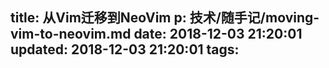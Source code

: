 title: 从Vim迁移到NeoVim
p: 技术/随手记/moving-vim-to-neovim.md
date: 2018-12-03 21:20:01
updated: 2018-12-03 21:20:01
tags:
---
